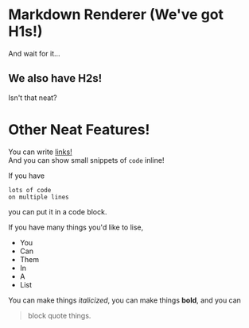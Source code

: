 # Markdown Renderer (We've got H1s!)  
And wait for it...  
## We also have H2s!  
Isn't that neat?  

# Other Neat Features!  
You can write [links!](https://en.wikipedia.org/wiki/Epstein_didn%27t_kill_himself)  
And you can show small snippets of `code` inline!  

If you have
```
lots of code
on multiple lines
```
you can put it in a code block.

If you have many things you'd like to lise,
- You
- Can
- Them
- In
- A
- List

You can make things *italicized*, you can make things **bold**, and you can 
> block quote things.